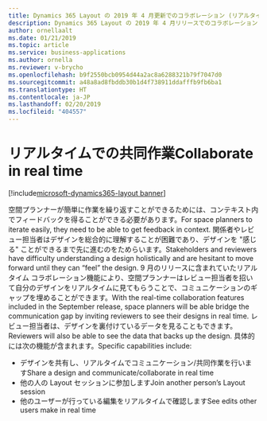 ```yaml
---
title: Dynamics 365 Layout の 2019 年 4 月更新でのコラボレーション (リアルタイム編集) 機能
description: Dynamics 365 Layout の 2019 年 4 月リリースでのコラボレーション (リアルタイム) 編集機能では、空間デザイナーは、自分のデザインのレビューと編集設計をリアルタイムで同時に行うことができ、設計を説明して、コンテキスト内でフィードバックを得ることができます。
author: ornellaalt
ms.date: 01/21/2019
ms.topic: article
ms.service: business-applications
ms.author: ornella
ms.reviewer: v-brycho
ms.openlocfilehash: b9f2550bcb0954d44a2ac8a6288321b79f7047d0
ms.sourcegitcommit: a48a8ad8fbddb30b1d4f738911ddafffb9fb6ba1
ms.translationtype: HT
ms.contentlocale: ja-JP
ms.lasthandoff: 02/20/2019
ms.locfileid: "404557"
---
```

#  <a name="collaborate-in-real-time"></a><span data-ttu-id="7f1ef-103">リアルタイムでの共同作業</span><span class="sxs-lookup"><span data-stu-id="7f1ef-103">Collaborate in real time</span></span>
[!include[microsoft-dynamics365-layout banner](../../includes/microsoft-dynamics365-layout.md)]


<span data-ttu-id="7f1ef-104">空間プランナーが簡単に作業を繰り返すことができるためには、コンテキスト内でフィードバックを得ることができる必要があります。</span><span class="sxs-lookup"><span data-stu-id="7f1ef-104">For space planners to iterate easily, they need to be able to get feedback in context.</span></span> <span data-ttu-id="7f1ef-105">関係者やレビュー担当者はデザインを総合的に理解することが困難であり、デザインを "感じる" ことができるまで先に進むのをためらいます。</span><span class="sxs-lookup"><span data-stu-id="7f1ef-105">Stakeholders and reviewers have difficulty understanding a design holistically and are hesitant to move forward until they can “feel” the design.</span></span> <span data-ttu-id="7f1ef-106">9 月のリリースに含まれていたリアルタイム コラボレーション機能により、空間プランナーはレビュー担当者を招いて自分のデザインをリアルタイムに見てもらうことで、コミュニケーションのギャップを埋めることができます。</span><span class="sxs-lookup"><span data-stu-id="7f1ef-106">With the real-time collaboration features included in the September release, space planners will be able bridge the communication gap by inviting reviewers to see their designs in real time.</span></span> <span data-ttu-id="7f1ef-107">レビュー担当者は、デザインを裏付けているデータを見ることもできます。</span><span class="sxs-lookup"><span data-stu-id="7f1ef-107">Reviewers will also be able to see the data that backs up the design.</span></span> <span data-ttu-id="7f1ef-108">具体的には次の機能が含まれます。</span><span class="sxs-lookup"><span data-stu-id="7f1ef-108">Specific capabilities include:</span></span>

- <span data-ttu-id="7f1ef-109">デザインを共有し、リアルタイムでコミュニケーション/共同作業を行います</span><span class="sxs-lookup"><span data-stu-id="7f1ef-109">Share a design and communicate/collaborate in real time</span></span> 
- <span data-ttu-id="7f1ef-110">他の人の Layout セッションに参加します</span><span class="sxs-lookup"><span data-stu-id="7f1ef-110">Join another person’s Layout session</span></span>
- <span data-ttu-id="7f1ef-111">他のユーザーが行っている編集をリアルタイムで確認します</span><span class="sxs-lookup"><span data-stu-id="7f1ef-111">See edits other users make in real time</span></span>
